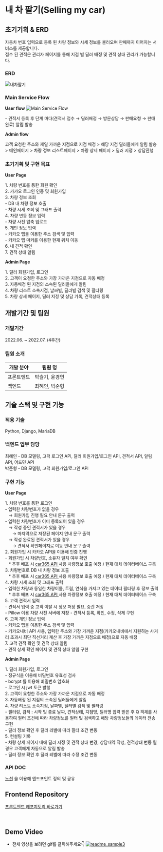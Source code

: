# 내 차 팔기(Selling my car)

## 초기기획 & ERD
자동차 번호 입력으로 등록 된 차량 정보와 시세 정보를 불러오며 판매까지 이어지는 서비스를 제공합니다. <br>
접수 된 견적은 관리자 페이지를 통해 지점 별 딜러 배정 및 견적 상태 관리가 가능합니다.
### ERD
![내차팔기](https://blog.kakaocdn.net/dn/dHB62d/btrMXkD9qPp/O3F25PlItUy98WSDUYmLSk/img.png)
### Main Service Flow

**User flow**
![Main Service Flow](https://user-images.githubusercontent.com/97112697/178914034-95d0754b-a354-4a43-bf43-bb4c81c13149.png)
<p>
- 견적서 등록 후 단계 마다(견적서 접수 → 딜러배정 → 방문상담 → 판매요청 → 판매완료) 알림 발송
</p>

**Admin flow**

고객 요청한 주소와 제일 가까운 지점으로 지점 배정 > 해당 지점 딜러들에게 알림 발송 > 메인페이지 > 차량 정보 리스트페이지 > 차량 상세 페이지 > 딜러 지정 > 상담진행

### 초기기획 및 구현 목표
**User Page**
<p>
1. 차량 번호를 통한 회원 확인 <br>
2. 카카오 로그인 인증 및 회원가입 <br>
3. 차량 정보 조회 <br>
- DB 내 차량 정보 호출 <br>
- 차량 시세 조회 및 그래프 출력 <br>
4. 차량 변동 정보 입력 <br>
- 차량 사진 압축 업로드 <br>
5. 개인 정보 입력 <br>
- 카카오 맵을 이용한 주소 검색 및 입력 <br>
- 카카오 맵 마커를 이용한 현재 위치 이동 <br>
6. 내 견적 확인 <br>
7. 견적 상태 알림 <br>
</p>

**Admin Page**
<p>
1. 딜러 회원가입, 로그인 <br>
2. 고객이 요청한 주소와 가장 가까운 지점으로 자동 배정 <br>
3. 자동배정 된 지점의 소속된 딜러들에게 알림 <br>
4. 차량 리스트 소속지점, 날짜별, 딜러별 검색 및 필터링 <br>
5. 차량 상세 페이지, 딜러 지정 및 상담 기록, 견적상태 등록 <br>
</p>

## 개발기간 및 팀원

### 개발기간
2022.06. ~ 2022.07. (4주간)

### 팀원 소개
| 개발 분야 | 팀원 명 |
| ------- | ------- |
| 프론트엔드 | 박슬기, 윤경연 |
| 백엔드 | 최혜인, 박준형 |

## 기술 스택 및 구현 기능
### 적용 기술
Python, Django, MariaDB

### 백엔드 업무 담당
최혜인 - DB 모델링, 고객 로그인 API, 딜러 회원가입/로그인 API, 견적서 API, 알림 API, 어드민 API <br>
박준형 - DB 모델링, 고객 회원가입/로그인 API <br>

### 구현 기능
**User Page**
<p>
1. 차량 번호를 통한 로그인 <br>
- 입력한 차량번호가 없을 경우 <br>
&nbsp;&nbsp;&nbsp;→ 회원가입 진행 필요 안내 문구 출력 <br>
- 입력한 차량번호가 이미 등록되어 있을 경우 <br>
&nbsp;&nbsp;&nbsp;→ 작성 중인 견적서가 있을 경우 <br>
&nbsp;&nbsp;&nbsp;&nbsp;&nbsp;&nbsp;→ 마지막으로 저장된 페이지 안내 문구 출력 <br>
&nbsp;&nbsp;&nbsp;→ 작성 완료된 견적서가 있을 경우 <br>
&nbsp;&nbsp;&nbsp;&nbsp;&nbsp;&nbsp;→ 견적서 확인페이지로 이동 안내 문구 출력 <br>
2. 회원가입 시 카카오 API을 이용해 인증 진행 <br>
- 회원가입 시 차량번호, 소유자 일치 여부 확인 <br>
&nbsp;&nbsp;&nbsp;* 추후 배포 시 <a href="https://hyein-resume.notion.site/API-a6092a6daf9b449599b095698eb7cbc7"> car365 API </a> 사용 차량정보 호출 예정 / 현재 대체 데이터베이스 구축 <br>
3. 차량번호로 DB 내 차량 정보 호출 <br>
&nbsp;&nbsp;&nbsp;* 추후 배포 시 <a href="https://hyein-resume.notion.site/API-a6092a6daf9b449599b095698eb7cbc7"> car365 API </a> 사용 차량정보 호출 예정 / 현재 대체 데이터베이스 구축 <br>
4. 차량 시세 조회 및 그래프 출력 <br>
- 입력한 차량과 동일한 차량이름, 트림, 연식을 가지고 있는 데이터 필터링 후 정보 출력 <br>
&nbsp;&nbsp;&nbsp;* 추후 배포 시 <a href="https://hyein-resume.notion.site/API-a6092a6daf9b449599b095698eb7cbc7"> car365 API </a> 사용 차량정보 호출 예정 / 현재 대체 데이터베이스 구축 <br>
5. 고객 견적서 입력 <br>
- 견적서 입력 중 고객 이탈 시 정보 저장 필요, 중간 저장 <br>
- Pillow 이용 차량 사진 서버에 저장 
- 견적서 등록, 확인, 수정, 삭제 구현 <br>
6. 고객 개인 정보 입력 <br>
- 카카오 맵을 이용한 주소 검색 및 입력 <br>
- 카카오내비 API 사용, 입력한 주소와 가장 가까운 지점(카카오내비에서 지원하는 사거리 초과시 최단 직선거리 계산 후 가장 가까운 지점으로 배정)으로 자동 배정 <br>
7. 고객 견적 확인 및 견적 상태 알림 <br>
- 견적 상세 확인 페이지 및 견적 상태 알림 구현 <br>
</p>

**Admin Page**
<p>
1. 딜러 회원가입, 로그인 <br>
- 정규식을 이용해 비밀번호 유효성 검사 <br>
- bcrypt 를 이용해 비밀번호 암호화 <br>
- 로그인 시 jwt 토큰 발행 <br>
2. 고객이 요청한 주소와 가장 가까운 지점으로 자동 배정 <br>
3. 자동배정 된 지점의 소속된 딜러들에게 알림 <br>
4. 차량 리스트 소속지점, 날짜별, 딜러별 검색 및 필터링 <br>
- 필터링, 검색 : 시작 및 종료 날짜, 견적상태, 지점명, 딜러명 입력 받은 후 Q 객체를 사용하여 필터 조건에 따라 차량정보를 필터 및 검색하고 해당 차량정보들의 데이터 전송 구현 <br>
- 딜러 정보 확인 후 딜러 레벨에 따라 필터 조건 변동 <br>
5. 컨설팅 기록 <br>
- 차량 상세 페이지 내에 딜러 지정 및 견적 상태 변경, 상담내역 작성, 견적상태 변동 될 경우 고객에게 자동으로 알림 발송 <br>
- 딜러 정보 확인 후 딜러 레벨에 따라 수정 조건 변동 <br>
</p>

### API DOC
<a href="https://hyein-resume.notion.site/API-a6092a6daf9b449599b095698eb7cbc7">노션</a> 을 이용해 엔드포인트 정의 및 공유

## Frontend Repository
[프론트엔드 레포지토리 바로가기](https://github.com/DevSeulgi/selling-my-car)

<br/>

## Demo Video
* 전체 영상을 보려면 gif를 클릭해주세요👇
[![readme_sample3](https://user-images.githubusercontent.com/97112697/179683290-d65fb42d-3846-438b-9ba6-12df295fd973.gif)](https://youtu.be/)
